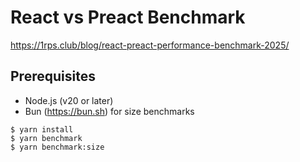 # React vs Preact Benchmark

https://1rps.club/blog/react-preact-performance-benchmark-2025/

## Prerequisites

- Node.js (v20 or later)
- Bun (https://bun.sh) for size benchmarks

```
$ yarn install
$ yarn benchmark
$ yarn benchmark:size
```
